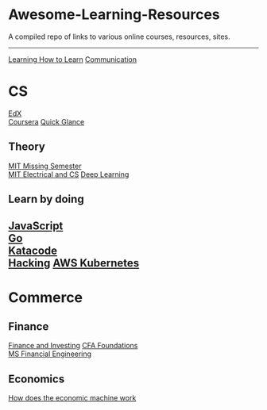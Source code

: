 # Awesome-Learning-Resources
A compiled repo of links to various online courses, resources, sites.

---

[Learning How to Learn](https://www.coursera.org/learn/learning-how-to-learn)
[Communication](https://www.youtube.com/watch?v=HAnw168huqA)

# CS
[EdX](https://www.edx.org/course/subject/computer-science)\
[Coursera](https://www.coursera.org/browse/computer-science)
[Quick Glance](https://learnxinyminutes.com/)

## Theory
[MIT Missing Semester](https://missing.csail.mit.edu/)\
[MIT Electrical and CS](https://ocw.mit.edu/courses/electrical-engineering-and-computer-science/)
[Deep Learning](https://atcold.github.io/pytorch-Deep-Learning/)

## Learn by doing
[JavaScript](https://eloquentjavascript.net/)\
[Go](https://tour.golang.org/list)\
[Katacode](https://www.katacoda.com/learn)\
[Hacking](https://www.hackthebox.eu/login)
[AWS Kubernetes](https://www.eksworkshop.com/)
---

# Commerce

## Finance
[Finance and Investing](https://www.youtube.com/watch?v=WEDIj9JBTC8)
[CFA Foundations](https://study.cfainstitute.org/app/cfa-institute-investment-foundations-2019#home)\
[MS Financial Engineering](https://wqu.org/programs/mscfe)

## Economics
[How does the economic machine work](https://www.youtube.com/watch?v=PHe0bXAIuk0&t=3s)
